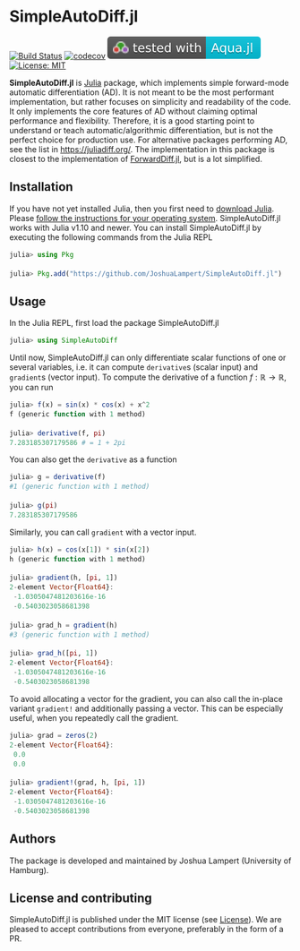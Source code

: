 # SimpleAutoDiff.jl

[![Build Status](https://github.com/JoshuaLampert/SimpleAutoDiff.jl/actions/workflows/CI.yml/badge.svg?branch=main)](https://github.com/JoshuaLampert/SimpleAutoDiff.jl/actions/workflows/CI.yml?query=branch%3Amain)
[![codecov](https://codecov.io/gh/JoshuaLampert/SimpleAutoDiff.jl/graph/badge.svg?token=yKB7uIDHXE)](https://codecov.io/gh/JoshuaLampert/SimpleAutoDiff.jl)
[![Aqua QA](https://raw.githubusercontent.com/JuliaTesting/Aqua.jl/master/badge.svg)](https://github.com/JuliaTesting/Aqua.jl)
[![License: MIT](https://img.shields.io/badge/License-MIT-success.svg)](https://opensource.org/licenses/MIT)

**SimpleAutoDiff.jl** is [Julia](https://julialang.org/) package, which implements simple forward-mode automatic differentiation (AD). It is not
meant to be the most performant implementation, but rather focuses on simplicity and readability of the code. It only implements the core features
of AD without claiming optimal performance and flexibility. Therefore, it is a good starting point to understand or teach automatic/algorithmic
differentiation, but is not the perfect choice for production use. For alternative packages performing AD, see the list in https://juliadiff.org/.
The implementation in this package is closest to the implementation of [ForwardDiff.jl](https://github.com/JuliaDiff/ForwardDiff.jl), but is a lot
simplified.

## Installation

If you have not yet installed Julia, then you first need to [download Julia](https://julialang.org/downloads/).
Please [follow the instructions for your operating system](https://julialang.org/downloads/platform/).
SimpleAutoDiff.jl works with Julia v1.10 and newer. You can install SimpleAutoDiff.jl by executing the following commands from the Julia REPL

```julia
julia> using Pkg

julia> Pkg.add("https://github.com/JoshuaLampert/SimpleAutoDiff.jl")
```

## Usage
In the Julia REPL, first load the package SimpleAutoDiff.jl

```julia
julia> using SimpleAutoDiff
```

Until now, SimpleAutoDiff.jl can only differentiate scalar functions of one or several variables, i.e. it can compute `derivative`s (scalar input)
and `gradient`s (vector input). To compute the derivative of a function $f: \mathbb{R}\to\mathbb{R}$, you can run

```julia
julia> f(x) = sin(x) * cos(x) + x^2
f (generic function with 1 method)

julia> derivative(f, pi)
7.283185307179586 # = 1 + 2pi
```

You can also get the `derivative` as a function

```julia
julia> g = derivative(f)
#1 (generic function with 1 method)

julia> g(pi)
7.283185307179586
```

Similarly, you can call `gradient` with a vector input.

```julia
julia> h(x) = cos(x[1]) * sin(x[2])
h (generic function with 1 method)

julia> gradient(h, [pi, 1])
2-element Vector{Float64}:
 -1.0305047481203616e-16
 -0.5403023058681398

julia> grad_h = gradient(h)
#3 (generic function with 1 method)

julia> grad_h([pi, 1])
2-element Vector{Float64}:
 -1.0305047481203616e-16
 -0.5403023058681398
```

To avoid allocating a vector for the gradient, you can also call the in-place variant `gradient!` and additionally passing a vector.
This can be especially useful, when you repeatedly call the gradient.

```julia
julia> grad = zeros(2)
2-element Vector{Float64}:
 0.0
 0.0

julia> gradient!(grad, h, [pi, 1])
2-element Vector{Float64}:
 -1.0305047481203616e-16
 -0.5403023058681398
```

## Authors

The package is developed and maintained by Joshua Lampert (University of Hamburg).

## License and contributing

SimpleAutoDiff.jl is published under the MIT license (see [License](https://github.com/JoshuaLampert/SimpleAutoDiff.jl/blob/main/LICENSE)).
We are pleased to accept contributions from everyone, preferably in the form of a PR.
